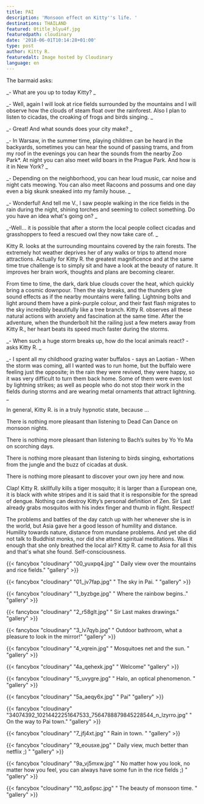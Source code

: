 ```yaml
---
title: PAI
description: 'Monsoon effect on Kitty''s life. '
destinations: THAILAND
featured: 0title_blyu4f.jpg
featuredpath: cloudinary
date: '2018-06-01T10:14:28+01:00'
type: post
author: Kitty R.
featuredalt: Image hosted by Cloudinary
language: en
---
```

The barmaid asks:

_\- What are you up to today Kitty?
_

_\- Well, again I will look at rice fields surrounded by the mountains and I will observe how the clouds of steam float over the rainforest. Also I plan to listen to cicadas, the croaking of frogs and birds singing.
_

_\- Great! And what sounds does your city make?
_

_\- In Warsaw, in the summer time, playing children can be heard in the backyards, sometimes you can hear the sound of passing trams, and from my roof in the evenings you can hear the sounds from the nearby Zoo Park*. At night you can also meet wild boars in the Prague Park. And how is it in New York?
_

_\- Depending on the neighborhood, you can hear loud music, car noise and night cats meowing. You can also meet Racoons and possums and one day even a big skunk sneaked into my family house.
_

_\- Wonderful! And tell me V., I saw people walking in the rice fields in the rain during the night, shining torches and seeming to collect something. Do you have an idea what's going on? 
_

_\-Well... it is possible that after a storm the local people collect cicadas and grasshoppers to feed a rescued owl they now take care of.
_

Kitty R. looks at the surrounding mountains covered by the rain forests. The extremely hot weather deprives her of any walks or trips to attend more attractions. Actually for Kitty R. the greatest magnificence and at the same time true challenge is to simply sit and have a look at the beauty of nature. It improves her brain work, thoughts and plans are becoming clearer. 

From time to time, the dark, dark blue clouds cover the heat, which quickly bring a cosmic downpour. Then the sky breaks, and the thunders give sound effects as if the nearby mountains were falling. Lightning bolts and light around them have a pink-purple colour, and their fast flash migrates to the sky incredibly beautifully like a tree branch. Kitty R. observes all these natural actions with anxiety and fascination at the same time. After the adventure, when the thunderbolt hit the railing just a few meters away from Kitty R., her heart beats its speed much faster during the storms. 

_\- When such a huge storm breaks up, how do the local animals react? - asks Kitty R.
_

_\- I spent all my childhood grazing water buffalos - says an Laotian - When the storm was coming, all I wanted was to run home, but the buffalo were feeling just the opposite; in the rain they were revived, they were happy, so it was very difficult to turn them back home. Some of them were even lost by lightning strikes; as well as people who do not stop their work in the fields during storms and are wearing metal ornaments that attract lightning.
_

In general, Kitty R. is in a truly hypnotic state, because ...

There is nothing more pleasant than listening to Dead Can Dance on monsoon nights.

There is nothing more pleasant than listening to Bach’s suites by Yo Yo Ma on scorching days.

There is nothing more pleasant than listening to birds singing, exhortations from the jungle and the buzz of cicadas at dusk.

There is nothing more pleasant to discover your own joy here and now.

Clap! Kitty R. skillfully kills a tiger mosquito; it is larger than a European one, it is black with white stripes and it is said that it is responsible for the spread of dengue. Nothing can destroy Kitty’s personal definition of Zen. Sir Last already grabs mosquitos with his index finger and thumb in flight. Respect!

The problems and battles of the day catch up with her whenever she is in the world, but Asia gave her a good lesson of humility and distance. Humility towards nature, distance from mundane problems. And yet she did not talk to Buddhist monks, nor did she attend spiritual meditations. Was it enough that she only breathed the local air? Kitty R. came to Asia for all this and that's what she found. Self-consciousness.

{{< fancybox "cloudinary" "00_yuxpq4.jpg" "  Daily view over the mountains and rice fields." "gallery" >}}

{{< fancybox "cloudinary" "01_jv7fap.jpg" "  The sky in Pai. " "gallery" >}}

{{< fancybox "cloudinary" "1_byzbge.jpg" "  Where the rainbow begins.." "gallery" >}}

{{< fancybox "cloudinary" "2_r58glt.jpg" "  Sir Last makes drawings." "gallery" >}}

{{< fancybox "cloudinary" "3_lv7qyb.jpg" "  Outdoor bathroom, what a pleasure to look in the mirror!" "gallery" >}}

{{< fancybox "cloudinary" "4_vqrein.jpg" "  Mosquitoes net and the sun. " "gallery" >}}

{{< fancybox "cloudinary" "4a_qehexk.jpg" "  Welcome" "gallery" >}}

{{< fancybox "cloudinary" "5_uvygre.jpg" "  Halo, an optical phenomenon. " "gallery" >}}

{{< fancybox "cloudinary" "5a_aeqy6x.jpg" "  Pai" "gallery" >}}

{{< fancybox "cloudinary" "34074392_10214422251647533_7564788879845228544_n_lzyrro.jpg" "  On the way to Pai town." "gallery" >}}

{{< fancybox "cloudinary" "7_jfj4xt.jpg" "  Rain in town. " "gallery" >}}

{{< fancybox "cloudinary" "9_eousxe.jpg" "  Daily view, much better than netflix ;) " "gallery" >}}

{{< fancybox "cloudinary" "9a_vj5mxw.jpg" "  No matter how you look, no matter how you feel, you can always have some fun in the rice fields ;) " "gallery" >}}

{{< fancybox "cloudinary" "10_as6psc.jpg" "  The beauty of monsoon time. " "gallery" >}}
